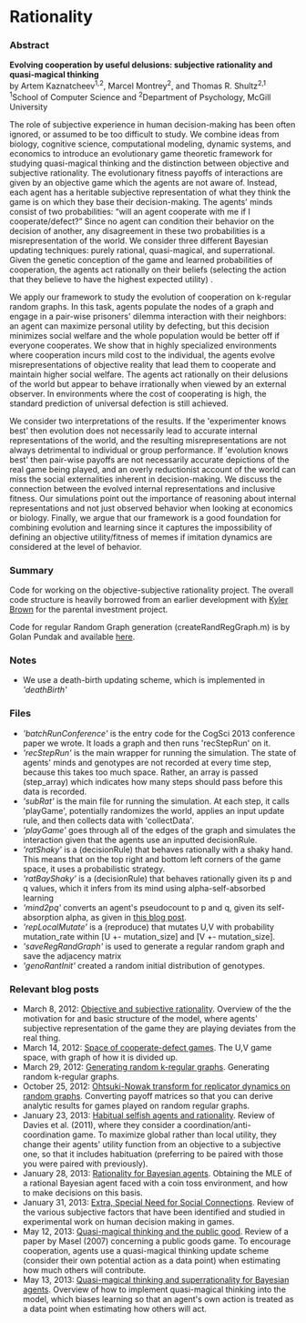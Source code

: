 Rationality
===========
<h3>Abstract</h3>
<b>Evolving cooperation by useful delusions: subjective rationality and quasi-magical thinking</b>
<br />by Artem Kaznatcheev<sup>1,2</sup>, Marcel Montrey<sup>2</sup>, and Thomas R. Shultz<sup>2,1</sup>
<br /><sup>1</sup>School of Computer Science and <sup>2</sup>Department of Psychology, McGill University

The role of subjective experience in human decision-making has been often ignored, or assumed to be
too difficult to study. We combine ideas from biology, cognitive science, computational modeling,
dynamic systems, and economics to introduce an evolutionary game theoretic framework for studying
quasi-magical thinking and the distinction between objective and subjective rationality. The
evolutionary fitness payoffs of interactions are given by an objective game which the agents are not
aware of. Instead, each agent has a heritable subjective representation of what they think the game is on
which they base their decision-making. The agents' minds consist of two probabilities: “will an agent
cooperate with me if I cooperate/defect?” Since no agent can condition their behavior on the decision
of another, any disagreement in these two probabilities is a misrepresentation of the world. We consider
three different Bayesian updating techniques: purely rational, quasi-magical, and superrational. Given
the genetic conception of the game and learned probabilities of cooperation, the agents act rationally on
their beliefs (selecting the action that they believe to have the highest expected utility) .

We apply our framework to study the evolution of cooperation on k-regular random graphs. In this task,
agents populate the nodes of a graph and engage in a pair-wise prisoners' dilemma interaction with their
neighbors: an agent can maximize personal utility by defecting, but this decision minimizes social
welfare and the whole population would be better off if everyone cooperates. We show that in highly
specialized environments where cooperation incurs mild cost to the individual, the agents evolve
misrepresentations of objective reality that lead them to cooperate and maintain higher social welfare.
The agents act rationally on their delusions of the world but appear to behave irrationally when viewed
by an external observer. In environments where the cost of cooperating is high, the standard prediction
of universal defection is still achieved.

We consider two interpretations of the results. If the 'experimenter knows best' then evolution does not
necessarily lead to accurate internal representations of the world, and the resulting misrepresentations
are not always detrimental to individual or group performance. If 'evolution knows best' then pair-wise
payoffs are not necessarily accurate depictions of the real game being played, and an overly
reductionist account of the world can miss the social externalities inherent in decision-making. We
discuss the connection between the evolved internal representations and inclusive fitness. Our
simulations point out the importance of reasoning about internal representations and not just observed
behavior when looking at economics or biology. Finally, we argue that our framework is a good
foundation for combining evolution and learning since it captures the impossibility of defining an
objective utility/fitness of memes if imitation dynamics are considered at the level of behavior.

<h3>Summary</h3>
Code for working on the objective-subjective rationality project. The overall code structure is heavily borrowed from an earlier development with <a href=http://home.uchicago.edu/kjbrown/>Kyler Brown</a> for the parental investment project.

Code for regular Random Graph generation (createRandRegGraph.m) is by Golan Pundak and available <a href=http://www.mathworks.com/matlabcentral/fileexchange/29786-random-regular-generator/content/randRegGraph/createRandRegGraph.m>here</a>.

<h3>Notes</h3>
<ul>
<li>We use a death-birth updating scheme, which is implemented in <i>'deathBirth'</i></li>
</ul>

<h3>Files</h3>
<ul>
<li><i>'batchRunConference'</i> is the entry code for the CogSci 2013 conference paper we wrote. It loads a graph and then runs 'recStepRun' on it.</li>
<li><i>'recStepRun'</i> is the main wrapper for running the simulation. The state of agents' minds and genotypes are not recorded at every time step, because this takes too much space. Rather, an array is passed (step_array) which indicates how many steps should pass before this data is recorded.</li>
<li><i>'subRat'</i> is the main file for running the simulation. At each step, it calls 'playGame', potentially randomizes the world, applies an input update rule, and then collects data with 'collectData'.</li>
<li><i>'playGame'</i> goes through all of the edges of the graph and simulates the interaction given that the agents use an inputted decisionRule.</li>
<li><i>'ratShaky'</i> is a (decisionRule) that behaves rationally with a shaky hand. This means that on the top right and bottom left corners of the game space, it uses a probabilistic strategy.</li>
<li><i>'ratBayShaky'</i> is a (decisionRule) that behaves rationally given its p and q values, which it infers from its mind using alpha-self-absorbed learning</li>
<li><i>'mind2pq'</i> converts an agent's pseudocount to p and q, given its self-absorption alpha, as given in <a href=http://egtheory.wordpress.com/2013/05/13/quasi-magical-thinking-and-superrational-bayesian/>this blog post</a>.</li>
<li><i>'repLocalMutate'</i> is a (reproduce) that mutates U,V with probability mutation_rate within [U +- mutation_size] and [V +- mutation_size].</li>
<li><i>'saveRegRandGraph'</i> is used to generate a regular random graph and save the adjacency matrix</li>
<li><i>'genoRantInit'</i> created a random initial distribution of genotypes.
</ul>

<h3>Relevant blog posts</h3>
<ul>
<li>March 8, 2012: <a href=http://egtheory.wordpress.com/2012/03/08/objective-subjective/>Objective and subjective rationality</a>. Overview of the the motivation for and basic structure of the model, where agents' subjective representation of the game they are playing deviates from the real thing.</li>
<li>March 14, 2012: <a href=http://egtheory.wordpress.com/2012/03/14/uv-space/>Space of cooperate-defect games</a>. The U,V game space, with graph of how it is divided up.</li>
<li>March 29, 2012: <a href=http://egtheory.wordpress.com/2012/03/29/random-regular-graphs/>Generating random k-regular graphs</a>. Generating random k-regular graphs.</li>
<li>October 25, 2012: <a href=http://egtheory.wordpress.com/2012/10/25/ohtsuki-nowak-transform/>Ohtsuki-Nowak transform for replicator dynamics on random graphs</a>. Converting payoff matrices so that you can derive analytic results for games played on random regular graphs.</li>
<li>January 23, 2013: <a href=http://egtheory.wordpress.com/2013/01/23/habitual-rationality/>Habitual selfish agents and rationality</a>. Review of Davies et al. (2011), where they consider a coordination/anti-coordination game. To maximize global rather than local utility, they change their agents' utility function from an objective to a subjective one, so that it includes habituation (preferring to be paired with those you were paired with previously).</li>
<li>January 28, 2013: <a href=http://egtheory.wordpress.com/2013/01/28/subjective-bayes/>Rationality for Bayesian agents</a>. Obtaining the MLE of a rational Bayesian agent faced with a coin toss environment, and how to make decisions on this basis.</li>
<li>January 31, 2013: <a href=http://egtheory.wordpress.com/2013/01/31/need-for-social/>Extra, Special Need for Social Connections</a>. Review of the various subjective factors that have been identified and studied in experimental work on human decision making in games.</li>
<li>May 12, 2013: <a href=http://egtheory.wordpress.com/2013/05/12/quasi-magical-thinking-and-the-public-good/>Quasi-magical thinking and the public good</a>. Review of a paper by Masel (2007) concerning a public goods game. To encourage cooperation, agents use a quasi-magical thinking update scheme (consider their own potential action as a data point) when estimating how much others will contribute.</li>
<li>May 13, 2013: <a href=http://egtheory.wordpress.com/2013/05/13/quasi-magical-thinking-and-superrational-bayesian/>Quasi-magical thinking and superrationality for Bayesian agents</a>. Overview of how to implement quasi-magical thinking into the model, which biases learning so that an agent's own action is treated as a data point when estimating how others will act.</li>
</ul>
